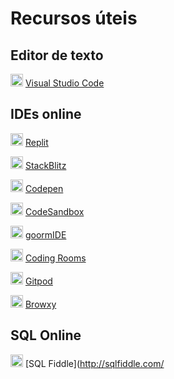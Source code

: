 # Recursos úteis
## Editor de texto
<img src="https://code.visualstudio.com/favicon.ico" height="20"> [Visual Studio Code](https://code.visualstudio.com/)

## IDEs online
<img src="https://replit.com/public/icons/apple-icon-180.png" height="20"> [Replit](https://replit.com/)

<img src="https://c.staticblitz.com/assets/favicon-7453cf0c12d349fb64b7aa2b69cc69c026f083a27f139f0839b1f4948bed6811.png" height="20"> [StackBlitz](https://stackblitz.com/enterprise)

<img src="https://cpwebassets.codepen.io/assets/favicon/favicon-touch-de50acbf5d634ec6791894eba4ba9cf490f709b3d742597c6fc4b734e6492a5a.png" height="20"> [Codepen](https://codepen.io/)

<img src="https://d1nhio0ox7pgb.cloudfront.net/_img/o_collection_png/green_dark_grey/512x512/plain/shape_square.png" height="20"> [CodeSandbox](https://codesandbox.io/)

<img src="https://statics.goorm.io/ide/site/lib/favicon-180.png" height="20"> [goormIDE](https://ide.goorm.io/)

<img src="https://assets.website-files.com/62119daa3ab1f984ea54d658/62213cdfd4de2627ab60ecec_roundedcornerFavicon.png" height="20"> [Coding Rooms](https://www.codingrooms.com/)

<img src="https://www.gitpod.io/favicon192.png" height="20"> [Gitpod](https://www.gitpod.io/)

<img src="https://www.browxy.com/learn/assets/images/favicon.ico" height="20"> [Browxy](https://www.browxy.com/)

## SQL Online
<img src="http://sqlfiddle.com/favicon.ico" height="20"> [SQL Fiddle](http://sqlfiddle.com/
